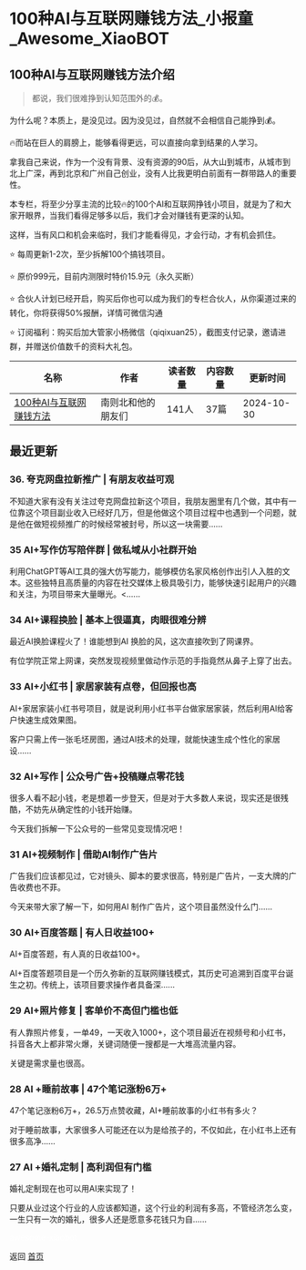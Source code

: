 # 100种AI与互联网赚钱方法_小报童_Awesome_XiaoBOT

## 100种AI与互联网赚钱方法介绍
> 都说，我们很难挣到认知范围外的💰。    
    
为什么呢？本质上，是没见过。因为没见过，自然就不会相信自己能挣到💰。    
    
🔥而站在巨人的肩膀上，能够看得更远，可以直接向拿到结果的人学习。    
    
拿我自己来说，作为一个没有背景、没有资源的90后，从大山到城市，从城市到北上广深，再到北京和广州自己创业，没有人比我更明白前面有一群带路人的重要性。    
    
本专栏，将至少分享主流的比较🔥的100个AI和互联网挣钱小项目，就是为了和大家开眼界，当我们看得足够多以后，我们才会对赚钱有更深的认知。    
    
这样，当有风口和机会来临时，我们才能看得见，才会行动，才有机会抓住。    
    
⭐ 每周更新1-2次，至少拆解100个搞钱项目。    
    
⭐ 原价999元，目前内测限时特价15.9元（永久买断）    
    
⭐ 合伙人计划已经开启，购买后你也可以成为我们的专栏合伙人，从你渠道过来的转化，你将获得50%报酬，详情可微信沟通    
    
⭐ 订阅福利：购买后加大管家小杨微信（qiqixuan25），截图支付记录，邀请进群，并赠送价值数千的资料大礼包。  
  


|名称|作者|读者数量|内容数量|更新时间|
|---|---|---|---|---|
|[100种AI与互联网赚钱方法](https://xiaobot.net/p/baiqi1920?refer=0b133df9-27dc-423b-8101-639049001c13)|南则北和他的朋友们|141人|37篇|2024-10-30|

## 最近更新
### 36\. 夸克网盘拉新推广 | 有朋友收益可观

不知道大家有没有关注过夸克网盘拉新这个项目，我朋友圈里有几个做，其中有一位靠这个项目副业收入已经好几万，但是他做这个项目过程中也遇到一个问题，就是他在做短视频推广的时候经常被封号，所以这一块需要......

### 35 AI+写作仿写陪伴群 | 做私域从小社群开始

利用ChatGPT等AI工具的强大仿写能力，能够模仿名家风格创作出引人入胜的文本。这些独特且高质量的内容在社交媒体上极具吸引力，能够快速引起用户的兴趣和关注，为项目带来大量曝光。<......

### 34 AI+课程换脸 | 基本上很逼真，肉眼很难分辨

最近AI换脸课程火了！谁能想到AI 换脸的风，这次直接吹到了网课界。

有位学院正常上网课，突然发现视频里做动作示范的手指竟然从鼻子上穿了出去。

### 33 AI+小红书 | 家居家装有点卷，但回报也高

AI+家居家装小红书号项目，就是说利用小红书平台做家居家装，然后利用AI给客户快速生成效果图。

客户只需上传一张毛坯房图，通过AI技术的处理，就能快速生成个性化的家居设......

### 32 AI+写作 | 公众号广告+投稿赚点零花钱

很多人看不起小钱，老是想着一步登天，但是对于大多数人来说，现实还是很残酷，不妨先从确定性的小钱开始赚。

今天我们拆解一下公众号的一些常见变现情况吧！

### 31 AI+视频制作 | 借助AI制作广告片

广告我们应该都见过，它对镜头、脚本的要求很高，特别是广告片，一支大牌的广告收费也不菲。

今天来带大家了解一下，如何用AI 制作广告片，这个项目虽然没什么门......

### 30 AI+百度答题 | 有人日收益100+

AI+百度答题，有人真的日收益100+。

AI+百度答题项目是一个历久弥新的互联网赚钱模式，其历史可追溯到百度平台诞生之初。传统上，该项目要求操作者具备深......

### 29 AI+照片修复 | 客单价不高但门槛也低

有人靠照片修复，一单49，一天收入1000+，这个项目最近在视频号和小红书，抖音各大上都非常火爆，关键词随便一搜都是一大堆高流量内容。

关键是需求量也很高。

### 28 Al +睡前故事 | 47个笔记涨粉6万+

47个笔记涨粉6万+，26.5万点赞收藏，AI+睡前故事的小红书有多火？

对于睡前故事，大家很多人可能还在以为是给孩子的，不仅如此，在小红书上还有很多高净......

### 27 AI +婚礼定制 | 高利润但有门槛

婚礼定制现在也可以用AI来实现了！

只要从业过这个行业的人应该都知道，这个行业的利润有多高，不管经济怎么变，一生只有一次的婚礼，很多人还是愿意多花钱只为自......


<a href="https://github.com/Reno9527/awesome-xiaobot" style="color: white; text-decoration: none;">awesome-xiaobot</a>

返回 [首页](../README.md)
